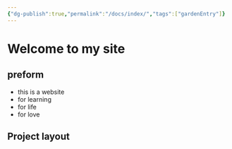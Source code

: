 ```yaml
---
{"dg-publish":true,"permalink":"/docs/index/","tags":["gardenEntry"]}
---
```


# Welcome to my site
## preform
* this is a website
* for learning
* for life
* for love
 ## Project layout
    